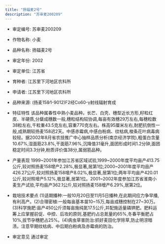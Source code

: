 ```yaml
---
title: "扬辐麦2号"
description: "苏审麦200209"
---
```

* 审定编号:  苏审麦200209

*  作物名称:  小麦

*  品种名称:  扬辐麦2号

*  审定年份:  2002

*  审定单位:  江苏省

* 育种者:  江苏里下河地区农科所

*  申请者:  江苏里下河地区农科所

*  品种来源:  (扬麦158∕1-9012)F2经Co60-γ射线辐射育成

*  特征特性
该品种属春性中熟小麦品种。长芒、白壳、穗型近长方形,籽粒红皮、半硬质,分蘖成穗数一般,穗粒结构较协调,每亩有效穗29万左右,每穗粒数38粒左右,千粒重43.5克左右,容重770克左右。株高95厘米左右,耐肥抗倒性一般,成熟期较扬麦158迟2天。中感赤霉病,中感白粉病、纹枯病,梭条花叶病毒病较轻。据2002年8月省农技推广中心抽样品质分析(南京经济学院),粗蛋白含量10.67%,湿面筋23.8%,干面筋7.96%,沉降值31毫升,面团形成时间1.2分钟,面团稳定时间3.3分钟,粉质评价值38分,属弱筋品种。

*  产量表现
1999~2001年参加江苏省区域试验,1999~2000年度平均亩产413.75公斤,较对照扬麦158增产2.28%,极显著,居第1位;2000~2001年度平均亩产426.27公斤,较对照扬麦158增产8.02%,极显著,居第1位;两年平均亩产420.01公斤,较对照增产5.12%,极显著,居第1位。2001~2002年度参加江苏省淮南小麦生产试验,平均亩产362.1公斤,较对照扬麦158增产6.29%,居第2位。

*  栽培技术要点
(1)适期播种:一般10月20日至11月5日播种,在此期间应力争早播,有利高产。(2)合理密植:一般每亩基本苗10~15万,每亩成穗控制在27~30万。(3)科学施肥:亩产450公斤须每亩施纯氮17.5公斤,并配施适量磷钾肥。肥料运筹上应掌握前促、中控、后攻的原则,基肥约占总氮量的65%,冬春平衡肥占10%,拔节孕穗肥占25%。(4)病虫草害防治:抓好麦田化学除草,防止明涝暗渍。注意早期纹枯病、中后期白粉病及赤霉病的防治。

*  审定意见
通过审定

